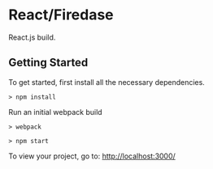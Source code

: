 

# React/Firedase 

 React.js  build.

## Getting Started

To get started, first install all the necessary dependencies.
```
> npm install
```

Run an initial webpack build
```
> webpack
```

 
```
> npm start
```

To view your project, go to: [http://localhost:3000/](http://localhost:3000/)

